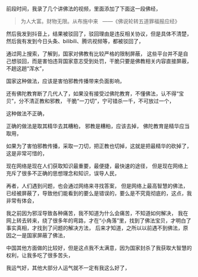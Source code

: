 前段时间，我录了几个讲佛法的视频，里面添加了下面这一段佛经，

> 为人大富。财物无限。从布施中来 
>  ——《佛说轮转五道罪福报应经》

然后我发到抖音上，结果被驳回了，驳回理由是违反相关协议，但是具体不清楚，
然后我有发到今日头条、bilibili、腾讯视频等，都被驳回了，

通过网上搜索，了解到，国家对佛教有比较严格的限制屏蔽，
这些平台并不是自己想驳回，而是害怕违背国家意志受到处罚，干脆只要是佛教相关内容直接屏蔽，不趟这趟“浑水”，

国家这种做法，应该是害怕邪教传播带来负面影响，

还有佛陀教育断了几代人了，如果没有接受过佛陀教育，不懂佛法，认不得“宝贝”，分不清正教和邪教，
干脆“一刀切”，宁可错杀一千，不可放过一个，

这种做法不正确，

正确的做法是取其精华去其糟粕，
邪教是糟粕，应该去掉，
佛陀教育是精华应当取用，

如果为了害怕邪教传播，采取一刀切，把正教也切掉，这就是把最精华的砍掉了，
这是非常可惜的，

现在网络是现在人们获取知识最重要，最便捷，最快速的途径，
但是现在网络上充斥了很多不正确的思想理念和知识，误导人民，

再者，人们遇到问题，也会通过网络来寻找答案，
但是网络上最高智慧的佛法，已经被屏蔽了，导致他们能看到的要么是错误的，要么是不究竟彻底的，这点，我非常有体会，

我之前因为邪淫导致各种痛苦，我不知道为什么会痛苦，不知道如何解决，
我在网上转去转来，绕了很多年的弯路，才在“小角落”里，找到了佛法宝贝，才明白了事实真相，才找到了问题的解决方法，
后来才知道，之所以以前遇不到佛法，原因之一是国家屏蔽了佛法，

中国其他方面做的比较好，但是这点我不太满意，因为国家封杀了我获取大智慧的权利，让我多吃了很多苦头，

我运气好，其他大部分人运气就不一定有我这么好了，



